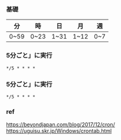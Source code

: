 
### 基礎
|  分  |  時  |  日  |  月  | 週   | 
| ---- | ---- | ---- | ---- | ---- | 
|  0~59  |  0~23  | 1~31  | 1~12 | 0~7 |

### 5分ごと」に実行
```
*/5 * * * *
```

### 5分ごと」に実行
```
*/5 * * * *
```

### ref
https://beyondjapan.com/blog/2017/12/cron/
https://uguisu.skr.jp/Windows/crontab.html
